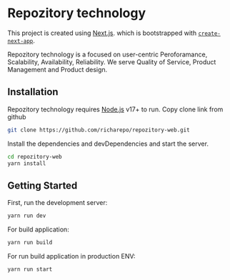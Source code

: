 # Repozitory technology

This project is created using [Next.js](https://nextjs.org/). which is bootstrapped with [`create-next-app`](https://github.com/vercel/next.js/tree/canary/packages/create-next-app).

Repozitory technology is a focused on user-centric Peroforamance, Scalability, Availability, Reliability. We serve Quality of Service, Product Management and Product design.

## Installation

Repozitory technology requires [Node.js](https://nodejs.org/) v17+ to run.
Copy clone link from github

```sh
git clone https://github.com/richarepo/repozitory-web.git
```

Install the dependencies and devDependencies and start the server.

```sh
cd repozitory-web
yarn install
```

## Getting Started

First, run the development server:

```bash
yarn run dev
```
For build application:
```bash
yarn run build
```
For run build application in production ENV:
```bash
yarn run start
```

